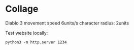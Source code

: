 # Collage

Diablo 3
movement speed 6units/s
character radius: 2units

Test website locally:
```
python3 -m http.server 1234
```